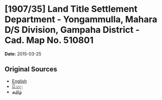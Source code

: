 # [1907/35] Land Title Settlement Department - Yongammulla, Mahara D/S Division, Gampaha District - Cad. Map No. 510801

**Date:** 2015-03-25

## Original Sources

- [English](https://documents.gov.lk/view/extra-gazettes/2015/3/1907-35_E.pdf)
- [සිංහල](https://documents.gov.lk/view/extra-gazettes/2015/3/1907-35_S.pdf)
- [தமிழ்](https://documents.gov.lk/view/extra-gazettes/2015/3/1907-35_T.pdf)
